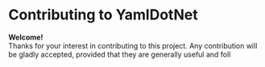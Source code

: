 # Contributing to YamlDotNet

**Welcome!**  
Thanks for your interest in contributing to this project. Any contribution will
be gladly accepted, provided that they are generally useful and foll